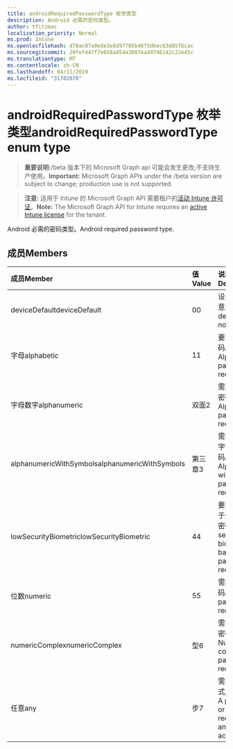```yaml
---
title: androidRequiredPasswordType 枚举类型
description: Android 必需的密码类型。
author: tfitzmac
localization_priority: Normal
ms.prod: Intune
ms.openlocfilehash: d70ac87a0e8e3e8d97705b46f5d6ec63d85fbcac
ms.sourcegitcommit: 20fef447f7e658a454a3887ea49746142c22e45c
ms.translationtype: MT
ms.contentlocale: zh-CN
ms.lasthandoff: 04/11/2019
ms.locfileid: "31782070"
---
```

# <a name="androidrequiredpasswordtype-enum-type"></a><span data-ttu-id="6b3f2-103">androidRequiredPasswordType 枚举类型</span><span class="sxs-lookup"><span data-stu-id="6b3f2-103">androidRequiredPasswordType enum type</span></span>

> <span data-ttu-id="6b3f2-104">**重要说明:**/beta 版本下的 Microsoft Graph api 可能会发生更改;不支持生产使用。</span><span class="sxs-lookup"><span data-stu-id="6b3f2-104">**Important:** Microsoft Graph APIs under the /beta version are subject to change; production use is not supported.</span></span>

> <span data-ttu-id="6b3f2-105">**注意:** 适用于 Intune 的 Microsoft Graph API 需要租户的[活动 Intune 许可证](https://go.microsoft.com/fwlink/?linkid=839381)。</span><span class="sxs-lookup"><span data-stu-id="6b3f2-105">**Note:** The Microsoft Graph API for Intune requires an [active Intune license](https://go.microsoft.com/fwlink/?linkid=839381) for the tenant.</span></span>

<span data-ttu-id="6b3f2-106">Android 必需的密码类型。</span><span class="sxs-lookup"><span data-stu-id="6b3f2-106">Android required password type.</span></span>

## <a name="members"></a><span data-ttu-id="6b3f2-107">成员</span><span class="sxs-lookup"><span data-stu-id="6b3f2-107">Members</span></span>
|<span data-ttu-id="6b3f2-108">成员</span><span class="sxs-lookup"><span data-stu-id="6b3f2-108">Member</span></span>|<span data-ttu-id="6b3f2-109">值</span><span class="sxs-lookup"><span data-stu-id="6b3f2-109">Value</span></span>|<span data-ttu-id="6b3f2-110">说明</span><span class="sxs-lookup"><span data-stu-id="6b3f2-110">Description</span></span>|
|:---|:---|:---|
|<span data-ttu-id="6b3f2-111">deviceDefault</span><span class="sxs-lookup"><span data-stu-id="6b3f2-111">deviceDefault</span></span>|<span data-ttu-id="6b3f2-112">0</span><span class="sxs-lookup"><span data-stu-id="6b3f2-112">0</span></span>|<span data-ttu-id="6b3f2-113">设备默认值, 无意向。</span><span class="sxs-lookup"><span data-stu-id="6b3f2-113">Device default value, no intent.</span></span>|
|<span data-ttu-id="6b3f2-114">字母</span><span class="sxs-lookup"><span data-stu-id="6b3f2-114">alphabetic</span></span>|<span data-ttu-id="6b3f2-115">1</span><span class="sxs-lookup"><span data-stu-id="6b3f2-115">1</span></span>|<span data-ttu-id="6b3f2-116">要求字母密码。</span><span class="sxs-lookup"><span data-stu-id="6b3f2-116">Alphabetic password required.</span></span>|
|<span data-ttu-id="6b3f2-117">字母数字</span><span class="sxs-lookup"><span data-stu-id="6b3f2-117">alphanumeric</span></span>|<span data-ttu-id="6b3f2-118">双面</span><span class="sxs-lookup"><span data-stu-id="6b3f2-118">2</span></span>|<span data-ttu-id="6b3f2-119">需要字母数字密码。</span><span class="sxs-lookup"><span data-stu-id="6b3f2-119">Alphanumeric password required.</span></span>|
|<span data-ttu-id="6b3f2-120">alphanumericWithSymbols</span><span class="sxs-lookup"><span data-stu-id="6b3f2-120">alphanumericWithSymbols</span></span>|<span data-ttu-id="6b3f2-121">第三章</span><span class="sxs-lookup"><span data-stu-id="6b3f2-121">3</span></span>|<span data-ttu-id="6b3f2-122">需要带符号的字母数字密码。</span><span class="sxs-lookup"><span data-stu-id="6b3f2-122">Alphanumeric with symbols password required.</span></span>|
|<span data-ttu-id="6b3f2-123">lowSecurityBiometric</span><span class="sxs-lookup"><span data-stu-id="6b3f2-123">lowSecurityBiometric</span></span>|<span data-ttu-id="6b3f2-124">4</span><span class="sxs-lookup"><span data-stu-id="6b3f2-124">4</span></span>|<span data-ttu-id="6b3f2-125">要求低安全基于生物特征的密码。</span><span class="sxs-lookup"><span data-stu-id="6b3f2-125">Low security biometrics based password required.</span></span>|
|<span data-ttu-id="6b3f2-126">位数</span><span class="sxs-lookup"><span data-stu-id="6b3f2-126">numeric</span></span>|<span data-ttu-id="6b3f2-127">5</span><span class="sxs-lookup"><span data-stu-id="6b3f2-127">5</span></span>|<span data-ttu-id="6b3f2-128">需要数字密码。</span><span class="sxs-lookup"><span data-stu-id="6b3f2-128">Numeric password required.</span></span>|
|<span data-ttu-id="6b3f2-129">numericComplex</span><span class="sxs-lookup"><span data-stu-id="6b3f2-129">numericComplex</span></span>|<span data-ttu-id="6b3f2-130">型</span><span class="sxs-lookup"><span data-stu-id="6b3f2-130">6</span></span>|<span data-ttu-id="6b3f2-131">需要数字复杂密码。</span><span class="sxs-lookup"><span data-stu-id="6b3f2-131">Numeric complex password required.</span></span>|
|<span data-ttu-id="6b3f2-132">任意</span><span class="sxs-lookup"><span data-stu-id="6b3f2-132">any</span></span>|<span data-ttu-id="6b3f2-133">步</span><span class="sxs-lookup"><span data-stu-id="6b3f2-133">7</span></span>|<span data-ttu-id="6b3f2-134">需要密码或模式, 可以接受。</span><span class="sxs-lookup"><span data-stu-id="6b3f2-134">A password or pattern is required, and any is acceptable.</span></span>|






